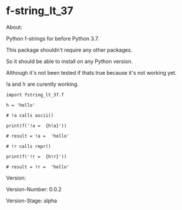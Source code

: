 # f-string_lt_37

About: 

Python f-strings for before Python 3.7.

This package shouldn't require any other packages.

So it should be able to install on any Python version.

Although it's not been tested if thats true because it's not working yet.

!a and !r are curently working.
```
import fstring_lt_37.f

h = 'hello'

# !a calls ascii()

print(f('!a =  {h!a}'))

# result = !a =  'hello'

# !r calls repr()

print(f('!r =  {h!r}'))

# result = !r =  'hello' 
```

Version: 

Version-Number: 0.0.2

Version-Stage: alpha

